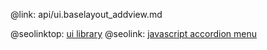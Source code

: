 @link: api/ui.baselayout_addview.md

@seolinktop: [ui library](https://webix.com)
@seolink: [javascript accordion menu](https://webix.com/widget/accordion/)